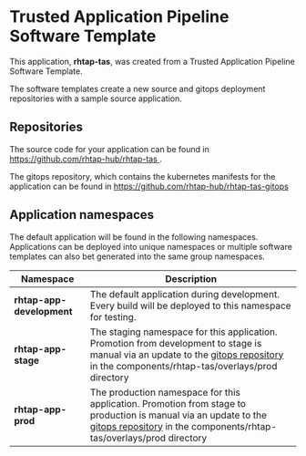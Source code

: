 # Trusted Application Pipeline Software Template

This application, **rhtap-tas**, was created from a Trusted Application Pipeline Software Template.

The software templates create a new source and gitops deployment repositories with a sample source application. 

## Repositories

The source code for your application can be found in [https://github.com/rhtap-hub/rhtap-tas ](https://github.com/rhtap-hub/rhtap-tas ).
 
The gitops repository, which contains the kubernetes manifests for the application can be found in 
[https://github.com/rhtap-hub/rhtap-tas-gitops ](https://github.com/rhtap-hub/rhtap-tas-gitops ) 

## Application namespaces 

The default application will be found in the following namespaces. Applications can be deployed into unique namespaces or multiple software templates can also bet generated into the same group namespaces.  

|  Namespace   |  Description   |  
| -------- | -------- |   
| **rhtap-app-development** | The default application during development. Every build will be deployed to this namespace for testing. | 
| **rhtap-app-stage** | The staging namespace for this application. Promotion from development to stage is manual via an update to the [gitops repository](https://github.com/rhtap-hub/rhtap-tas-gitops ) in the components/rhtap-tas/overlays/prod directory |  
| **rhtap-app-prod** | The production namespace for this application. Promotion from stage to production is manual via an update to the [gitops repository](https://github.com/rhtap-hub/rhtap-tas-gitops ) in the components/rhtap-tas/overlays/prod directory | 